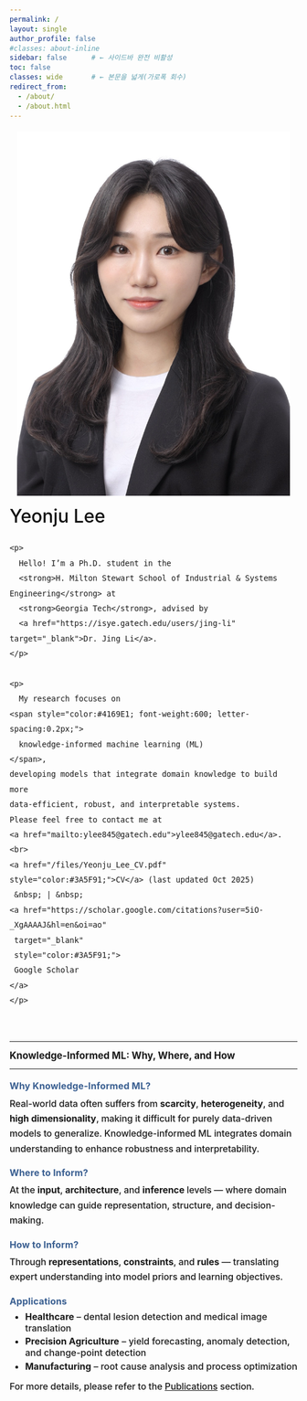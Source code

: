 ```yaml
---
permalink: /
layout: single
author_profile: false
#classes: about-inline
sidebar: false      # ← 사이드바 완전 비활성
toc: false
classes: wide       # ← 본문을 넓게(가로폭 회수)
redirect_from: 
  - /about/
  - /about.html
---
```

<!-- About hero: 사진 왼쪽, 텍스트 오른쪽 (깔끔·세련) -->
<style>
@import url('https://fonts.googleapis.com/css2?family=Inter:wght@300;400;600;800&display=swap');

:root{
  --brand:#3b5bdb;
  --line:#e9e9ee;
}

/* 페이지 폭 정상화 (가로 스크롤/튐 방지) */
.about-inline .page__content {
  max-width: none; !important;      /* 필요시 1100~1320 조절 */
  margin: 0 auto;
  width: 100% !important;            /* ← 180% 제거 */
  #padding: 0 .75rem !important;
  font-family: 'Inter', system-ui, -apple-system, 'Segoe UI', Roboto, Arial, sans-serif;
  color: #333;
  font-weight: 300;
  line-height: 1.45;                 /* 줄간격 적당히 타이트 */
}

.sidebar, .page__sidebar {display:none !important;}
.page__content {float:none !important; width:100% !important;}
@import url('https://fonts.googleapis.com/css2?family=Inter:wght@300;400;600;800&display=swap');

:root{
  --brand:#3b5bdb;
  --line:#e9e9ee;
  --sidebar-w: 280px;
}

/* 사이드바 끄고 본문을 100%로 */
.sidebar, .page__sidebar { display:none !important; }
.page__content { float:none !important; width:100% !important; }

/* 페이지 기본 타이포 */
.page__content {
  max-width: none !important;
  margin: 0 auto;
  width: 100% !important;
  font-family: 'Inter', system-ui, -apple-system, 'Segoe UI', Roboto, Arial, sans-serif;
  color:#333; font-weight:300; line-height:1.45;
}

/* Intro: 사진 | 텍스트 2열 */
.intro{
  display:grid !important;
  grid-template-columns: 280px 1fr;           /* ← 2열 */
  grid-template-areas:
    "photo title"
    "photo lead"
    "photo about"
    "full  full";
  column-gap: 1.25rem;
  row-gap: .6rem;
  margin: 1.2rem 0 0.5rem;
  align-items:start;
}

.intro__img{
  grid-area: photo;
  width: 100%;
  border-radius: 0;
  object-fit: cover;
}

.intro__body {
  font-family: "Inter", "Helvetica Neue", Arial, sans-serif;
  font-size: 1rem;          /* 살짝 작게 (기존 1rem → 0.98rem) */
  line-height: 1.65;           /* 줄 간격 약간 촘촘하게 */
  letter-spacing: -0.1px;      /* 살짝 좁혀서 정돈된 느낌 */
  color: var(--text);
  max-width: 600px;
}
.intro__title{ grid-area:title; margin:0 0 .4rem; font-size:2rem; font-weight:700; color:#111; }
.intro__lead { grid-area:lead;  margin:0 0 .6rem; font-size:1rem; color:#2f2f2f; }
.aboutme     { grid-area:about; font-size:1rem; margin-top:.1rem; }
.about-sections{ grid-area:full; margin-top:.15rem; font-size:1rem; }

.intro__title,
.intro__lead,
.aboutme,
.about-sections {
  text-align: unset;     /* 기본 정렬로 되돌림 (보통 왼쪽) */
}

/* 반응형: 1열 스택 */

@media (max-width:1024px){  /* 기존 880px → 1024px 로 확장 */
  .intro{
    grid-template-columns:1fr;
    grid-template-areas:
      "photo"
      "title"
      "lead"
      "about"
      "full";
    text-align: unset !important;
  }
  .intro__img{
    width:95%;
    justify-self:center;
  }
  .intro__title,
  .intro__lead,
  .aboutme,
  .about-sections{
    text-align: unset !important;
    font-weight: 500; /* 기본 700일 경우 중간 정도로 낮춰줌 */
    -webkit-font-smoothing: antialiased; /* 크롬, 사파리에서 부드럽게 */
    -moz-osx-font-smoothing: grayscale;  /* 파이어폭스용 */
    text-rendering: optimizeLegibility;  /* 렌더링 품질 개선 */
  }
}

.about-sections h3 {
  margin-top: 0.1rem;   /* 위쪽 간격 줄이기 */
  margin-bottom: 0.2rem; /* 아래쪽 간격 줄이기 */
  font-weight: 700;
  font-size: 1.05rem;
}

h4 {
  color: #3A5F91;        /* 진회색 555 */
  /*font-weight: 500; */     /* 볼드 강조 500 */
  font-size: 1rem;    /* 약간 크게 */
  letter-spacing: 0.15px;
  margin-top: 1.2rem;
  margin-bottom: 0.4rem;
  line-height: 1.3;
}

.about-sections p {
  margin-top: 0;
  margin-bottom: 0;
  line-height: 1.65;           /* 줄 간격 약간 촘촘하게 */
  letter-spacing: -0.1px;
  font-size: 1rem; 
}

.about-sections ul {
  margin-top: 0.3rem;
  margin-bottom: 0.8rem; /* 리스트와 다음 섹션 간격 살짝만 */
  font-size: 1rem; 
}

.about-sections li {
  margin-bottom: 0.2rem; /* 리스트 내부 항목 간 간격 */
}
  
</style>

<div class="intro">
  <img class="intro__img" src="/images/prof_headshot7.jpg" alt="Yeonju Lee Portrait">

  <div class="intro__body">
    <h2 class="intro__title">Yeonju Lee</h2>

    <p>
      Hello! I’m a Ph.D. student in the 
      <strong>H. Milton Stewart School of Industrial & Systems Engineering</strong> at 
      <strong>Georgia Tech</strong>, advised by 
      <a href="https://isye.gatech.edu/users/jing-li" target="_blank">Dr. Jing Li</a>.
    </p>

    <p>
      My research focuses on 
    <span style="color:#4169E1; font-weight:600; letter-spacing:0.2px;">
      knowledge-informed machine learning (ML)
    </span>,
    developing models that integrate domain knowledge to build more 
    data-efficient, robust, and interpretable systems. 
    Please feel free to contact me at 
    <a href="mailto:ylee845@gatech.edu">ylee845@gatech.edu</a>. 
    <br>
    <a href="/files/Yeonju_Lee_CV.pdf" style="color:#3A5F91;">CV</a> (last updated Oct 2025)
     &nbsp; | &nbsp;
    <a href="https://scholar.google.com/citations?user=5iO-_XgAAAAJ&hl=en&oi=ao" 
     target="_blank" 
     style="color:#3A5F91;">
     Google Scholar
    </a> 
    </p>
  </div>
</div>

<hr>
<section class="about-sections">
  <h3>Knowledge-Informed ML: <span class="accent">Why, Where, and How</span></h3>
  <hr class="section-divider" style="margin-top:0.8rem; margin-bottom:0.8rem;">

<h4>Why Knowledge-Informed ML?</h4>
<p>
Real-world data often suffers from <strong>scarcity</strong>, <strong>heterogeneity</strong>, 
and <strong>high dimensionality</strong>, making it difficult for purely data-driven models to generalize. 
Knowledge-informed ML integrates domain understanding to enhance robustness and interpretability.
</p>

<h4>Where to Inform?</h4>
<p>
At the <strong>input</strong>, <strong>architecture</strong>, and <strong>inference</strong> levels — 
where domain knowledge can guide representation, structure, and decision-making.
</p>

<h4>How to Inform?</h4>
<p>
Through <strong>representations</strong>, <strong>constraints</strong>, and <strong>rules</strong> — 
translating expert understanding into model priors and learning objectives.
</p>

<h4>Applications</h4>
<ul>
  <li><strong>Healthcare</strong> – dental lesion detection and medical image translation</li>
  <li><strong>Precision Agriculture</strong> – yield forecasting, anomaly detection, and change-point detection</li>
  <li><strong>Manufacturing</strong> – root cause analysis and process optimization</li>
</ul>

  <p>
    For more details, please refer to the <a href="/publications">Publications</a> section.
  </p>
</section>
